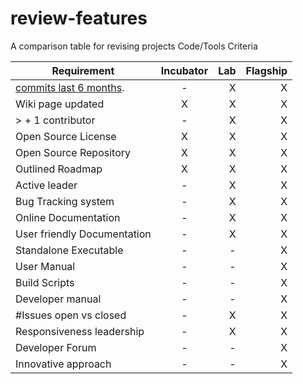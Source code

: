 # review-features
A comparison table for revising projects Code/Tools Criteria

| Requirement   |      Incubator     |  Lab | Flagship |
|---------------|:------------------:|-----:|---------:|
| [commits last 6 months](Commits_6_months.md).|  - | X | X |
| Wiki page updated | X | X | X |
| > + 1 contributor | - | X | X |
| Open Source License | X | X | X |
| Open Source Repository  | X | X | X |
| Outlined Roadmap  | X | X | X |
| Active leader  | - | X | X |
| Bug Tracking system  | - | X | X |
| Online Documentation  | - | X | X |
| User friendly Documentation  | - | X | X |
| Standalone Executable  | - | - | X |
| User Manual  | - | - | X |
| Build Scripts  | - | - | X |
| Developer manual  | - | - | X |
| #Issues open vs closed  | - | X | X |
| Responsiveness leadership  | - | X | X |
| Developer Forum  | - | - | X |
| Innovative approach  | - | - | X |
